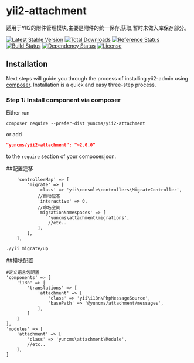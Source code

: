 # yii2-attachment

适用于YII2的附件管理模块,主要是附件的统一保存,获取,暂时未做入库保存部分。

[![Latest Stable Version](https://poser.pugx.org/yuncms/yii2-attachment/v/stable.png)](https://packagist.org/packages/yuncms/yii2-attachment)
[![Total Downloads](https://poser.pugx.org/yuncms/yii2-attachment/downloads.png)](https://packagist.org/packages/yuncms/yii2-attachment)
[![Reference Status](https://www.versioneye.com/php/yuncms:yii2-attachment/reference_badge.svg)](https://www.versioneye.com/php/yuncms:yii2-attachment/references)
[![Build Status](https://img.shields.io/travis/yiisoft/yii2-attachment.svg)](http://travis-ci.org/yuncms/yii2-attachment)
[![Dependency Status](https://www.versioneye.com/php/yuncms:yii2-attachment/dev-master/badge.png)](https://www.versioneye.com/php/yuncms:yii2-attachment/dev-master)
[![License](https://poser.pugx.org/yuncms/yii2-attachment/license.svg)](https://packagist.org/packages/yuncms/yii2-attachment)

Installation
------------

Next steps will guide you through the process of installing yii2-admin using [composer](http://getcomposer.org/download/). Installation is a quick and easy three-step process.

### Step 1: Install component via composer

Either run

```
composer require --prefer-dist yuncms/yii2-attachment
```

or add

```json
"yuncms/yii2-attachment": "~2.0.0"
```

to the `require` section of your composer.json.

##配置迁移

````
    'controllerMap' => [
        'migrate' => [
            'class' => 'yii\console\controllers\MigrateController',
			//自动应答
            'interactive' => 0,
			//命名空间
			'migrationNamespaces' => [
                'yuncms\attachment\migrations',
                //etc..
            ],
        ],
    ],
````

````
./yii migrate/up
````

##模块配置

````
#定义语言包配置
'components' => [
    'i18n' => [
        'translations' => [
            'attachment' => [
                'class' => 'yii\i18n\PhpMessageSource',
                'basePath' => '@yuncms/attachment/messages',
            ],
        ]
    ]
],
'modules' => [
    'attachment' => [
        'class' => 'yuncms\attachment\Module',
        //etc..
    ],
]
````